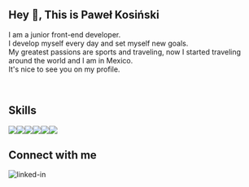 ## Hey 👋, This is Paweł Kosiński <br>

I am a junior front-end developer.<br>
I develop myself every day and set myself new goals.<br>
My greatest passions are sports and traveling, now I started traveling around the world and I am in Mexico.<br>
It's nice to see you on my profile.</p><br>

## Skills<br>
<img src="https://img.icons8.com/color/48/000000/html-5--v1.png"/><img src="https://img.icons8.com/color/48/000000/css3.png"/><img src="https://img.icons8.com/color/48/000000/sass.png"/><img src="https://img.icons8.com/color/48/000000/bootstrap.png"/><img src="https://img.icons8.com/fluency/48/000000/visual-studio-code-2019.png"/><img src="https://img.icons8.com/fluency/48/000000/figma.png"/>

## Connect with me<br>
[<img align="left" alt="linked-in" src="https://img.shields.io/badge/linkedin-%230077B5.svg?&style=for-the-badge&logo=linkedin&logoColor=white" />](https://www.linkedin.com/in/pawelkosinski/)<br>







